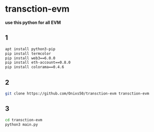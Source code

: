 # transction-evm
**use this python for all EVM**
## 1
```bash
apt install python3-pip
pip install termcolor
pip install web3==6.0.0
pip install eth-account==0.8.0
pip install colorama==0.4.6
```
## 2
```bash
git clone https://github.com/Onixs50/transction-evm transction-evm
```
## 3
```bash
cd transction-evm
python3 main.py
```
